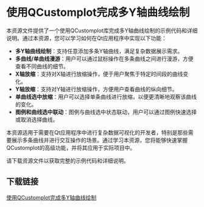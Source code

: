 # 使用QCustomplot完成多Y轴曲线绘制

本资源文件提供了一个使用QCustomplot库完成多Y轴曲线绘制的示例代码和详细说明。通过本资源，您可以学习如何在Qt应用程序中实现以下功能：

- **多Y轴曲线绘制**：支持任意添加多条Y轴曲线，满足复杂数据展示需求。
- **多曲线/单曲线漫游**：用户可以通过鼠标操作在多条曲线之间进行漫游，方便查看不同曲线的细节。
- **X轴放缩**：支持对X轴进行放缩操作，便于用户聚焦于特定时间段的曲线变化。
- **Y轴放缩**：支持对Y轴进行放缩操作，方便用户查看曲线的纵向细节。
- **单曲线选中放缩**：用户可以选择单条曲线进行放缩，以便更清晰地观察该曲线的变化。
- **图例和曲线选中联动**：图例与曲线选中状态联动，用户可以通过图例快速选择或取消选择曲线。

本资源适用于需要在Qt应用程序中进行复杂数据可视化的开发者，特别是那些需要展示多条曲线并进行交互操作的场景。通过学习本资源，您将能够快速掌握QCustomplot的高级功能，并将其应用于实际项目中。

请下载资源文件以获取完整的示例代码和详细说明。

## 下载链接

[使用QCustomplot完成多Y轴曲线绘制](https://pan.quark.cn/s/e068135ed1bc)